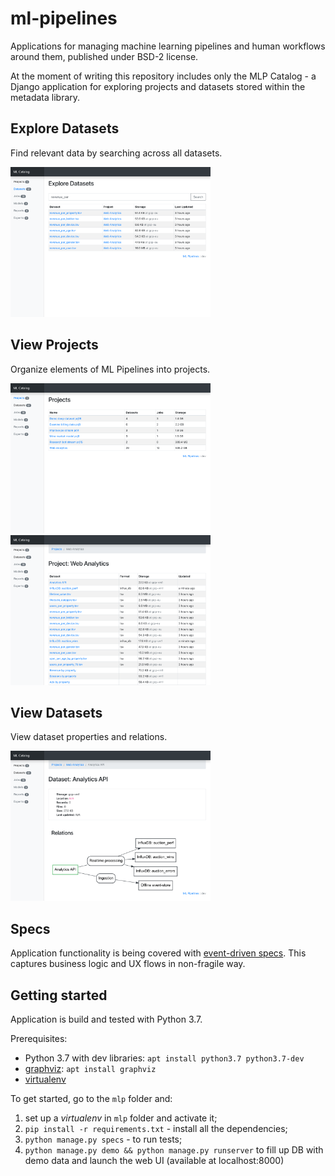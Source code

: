 # ml-pipelines

Applications for managing machine learning pipelines and human workflows around them, published under BSD-2 license.

At the moment of writing this repository includes only the MLP Catalog - a Django application for exploring projects and datasets stored within the metadata library.


## Explore Datasets

Find relevant data by searching across all datasets.

<a href="./doc/explore-datasets.png">
    <img src="./doc/explore-datasets-thumb.png" width="320" alt="explore datasets">
</a>

## View Projects

Organize elements of ML Pipelines into projects.


<a href="./doc/view-projects.png">
    <img src="./doc/view-projects-thumb.png" width="320" alt="view projects">
</a>

<a href="./doc/view-project.png">
    <img src="./doc/view-project-thumb.png" width="320" alt="view project">
</a>


## View Datasets

View dataset properties and relations.

<a href="./doc/view-dataset.png">
    <img src="./doc/view-dataset-thumb.png" width="320" alt="view datasets">
</a>


## Specs

Application functionality is being covered with [event-driven specs](https://abdullin.com/sku-vault/event-driven-verification/). This captures business logic and UX flows in non-fragile way.

## Getting started

Application is build and tested with Python 3.7.

Prerequisites:

- Python 3.7 with dev libraries: `apt install python3.7 python3.7-dev`
- [graphviz](https://www.graphviz.org): `apt install graphviz`
- [virtualenv](https://virtualenv.pypa.io/en/latest/)

To get started, go to the `mlp` folder and:

1) set up a _virtualenv_ in `mlp` folder and activate it;
3) `pip install -r requirements.txt` - install all the dependencies;
4) `python manage.py specs` - to run tests;
5) `python manage.py demo && python manage.py runserver` to fill up DB with demo data and launch the web UI (available at localhost:8000)



